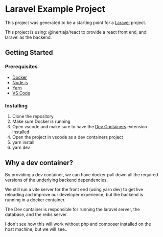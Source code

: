 # Laravel Example Project

This project was generated to be a starting point for a [Laravel](https://laravel.com/) project.

This project is using: @inertiajs/react to provide a react front end, and laravel as the backend.

## Getting Started

### Prerequisites

- [Docker](https://www.docker.com/)
- [Node.js](https://nodejs.org/en/)
- [Yarn](https://yarnpkg.com/)
- [VS Code](https://code.visualstudio.com/)

### Installing

1. Clone the repository
2. Make sure Docker is running
3. Open vscode and make sure to have the [Dev Containers](https://marketplace.visualstudio.com/items?itemName=ms-vscode-remote.remote-containers) extension installed
4. Open the project in vscode as a dev containers project
5. yarn install
6. yarn dev

## Why a dev container?

By providing a dev container, we can have docker pull down all the required versions of the underlying backend dependencies.

We still run a vite server for the front end (using yarn dev) to get live reloading and improve our developer experience, but the backend is running in a docker container.

The Dev container is responsible for running the laravel server, the database, and the redis server.

I don't see how this will work without php and composer installed on the host machine, but we will see..

